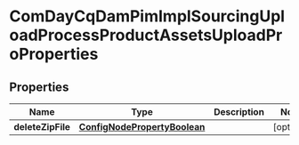 
# ComDayCqDamPimImplSourcingUploadProcessProductAssetsUploadProProperties

## Properties
Name | Type | Description | Notes
------------ | ------------- | ------------- | -------------
**deleteZipFile** | [**ConfigNodePropertyBoolean**](ConfigNodePropertyBoolean.md) |  |  [optional]



